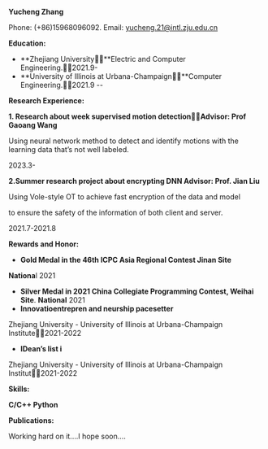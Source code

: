 **Yucheng Zhang**

Phone: (+86)15968096092. Email: yucheng.21@intl.zju.edu.cn

**Education:**

- **Zhejiang University￿￿**Electric and Computer Engineering.￿￿2021.9-
- **University of Illinois at Urbana-Champaign￿￿**Computer Engineering.￿￿2021.9 --

**Research Experience:**

**1. Research about week supervised motion detection￿￿Advisor: Prof Gaoang Wang**

Using neural network method to detect and identify motions with the learning data that’s not well labeled.

2023\.3-

**2.Summer research project about encrypting DNN Advisor: Prof. Jian Liu**

Using Vole-style OT to achieve fast encryption of the data and model

to ensure the safety of the information of both client and server.

2021\.7-2021.8

**Rewards and Honor:**

- **Gold Medal in the 46th ICPC Asia Regional Contest Jinan Site**

**Nationa**l 2021

- **Silver Medal in 2021 China Collegiate Programming Contest, Weihai Site**. **National** 2021
- **Innovatioentrepren and neurship pacesetter**

Zhejiang University - University of Illinois at Urbana-Champaign Institute￿￿2021-2022

- **IDean’s list i**

Zhejiang University - University of Illinois at Urbana-Champaign Institut￿￿2021-2022

**Skills:**

**C/C++  Python**

**Publications:**

Working hard on it....I hope soon....
